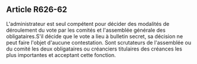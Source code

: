 Article R626-62
----
L'administrateur est seul compétent pour décider des modalités de déroulement du
vote par les comités et l'assemblée générale des obligataires.S'il décide que le
vote a lieu à bulletin secret, sa décision ne peut faire l'objet d'aucune
contestation. Sont scrutateurs de l'assemblée ou du comité les deux obligataires
ou créanciers titulaires des créances les plus importantes et acceptant cette
fonction.
